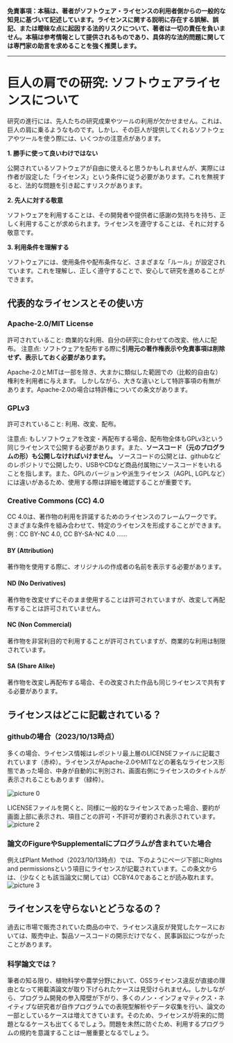 **免責事項：本稿は、著者がソフトウェア・ライセンスの利用者側からの一般的な知見に基づいて記述しています。ライセンスに関する説明に存在する誤解、誤記、または曖昧な点に起因する法的リスクについて、著者は一切の責任を負いません。本稿は参考情報として提供されるものであり、具体的な法的問題に関しては専門家の助言を求めることを強く推奨します。**

---

# 巨人の肩での研究: ソフトウェアライセンスについて

研究の進行には、先人たちの研究成果やツールの利用が欠かせません。これは、巨人の肩に乗るようなものです。しかし、その巨人が提供してくれるソフトウェアやツールを使う際には、いくつかの注意点があります。

**1. 勝手に使って良いわけではない**

公開されているソフトウェアが自由に使えると思うかもしれませんが、実際には作者が設定した「ライセンス」という条件に従う必要があります。これを無視すると、法的な問題を引き起こすリスクがあります。

**2. 先人に対する敬意**

ソフトウェアを利用することは、その開発者や提供者に感謝の気持ちを持ち、正しく利用することが求められます。ライセンスを遵守することは、それに対する敬意です。

**3. 利用条件を理解する**

ソフトウェアには、使用条件や配布条件など、さまざまな「ルール」が設定されています。これを理解し、正しく遵守することで、安心して研究を進めることができます。

## 代表的なライセンスとその使い方

### Apache-2.0/MIT License

許可されていること: 商業的な利用、自分の研究に合わせての改変、他人に配布。
注意点: ソフトウェアを配布する際に**引用元の著作権表示や免責事項は削除せず、表示しておく必要があります。**

Apache-2.0とMITは一部を除き、大まかに類似した範囲での（比較的自由な）権利を利用者に与えます。
しかしながら、大きな違いとして特許事項の有無があります。Apache-2.0の場合は特許権についての条文があります。

### GPLv3

許可されていること: 利用、改変、配布。

注意点: もしソフトウェアを改変・再配布する場合、配布物全体もGPLv3という同じライセンスで公開する必要があります。また、**ソースコード（元のプログラムの形）も公開しなければいけません。** ソースコードの公開とは、githubなどのレポジトリで公開したり、USBやCDなど商品付属物にソースコードをいれることを指します。また、GPLのバージョンや派生ライセンス（AGPL, LGPLなど）には違いがあるため、使用する際は詳細を確認することが重要です。

### Creative Commons (CC) 4.0

CC 4.0は、著作物の利用を許諾するためのライセンスのフレームワークです。さまざまな条件を組み合わせて、特定のライセンスを形成することができます。例：CC BY-NC 4.0, CC BY-SA-NC 4.0 ......

#### BY (Attribution)

著作物を使用する際に、オリジナルの作成者の名前を表示する必要があります。

#### ND (No Derivatives)

著作物を改変せずにそのまま使用することは許可されていますが、改変して再配布することは許可されていません。

#### NC (Non Commercial)

著作物を非営利目的で利用することが許可されていますが、商業的な利用は制限されています。

#### SA (Share Alike)

著作物を改変し再配布する場合、その改変された作品も同じライセンスで共有する必要があります。

## ライセンスはどこに記載されている？

### githubの場合（2023/10/13時点）

多くの場合、ライセンス情報はレポジトリ最上層のLICENSEファイルに記載されています（赤枠）。ライセンスがApache-2.0やMITなどの著名なライセンス形態であった場合、中身が自動的に判別され、画面右側にライセンスのタイトルが表示されることもあります（緑枠）。

![picture 0](https://cdn.jsdelivr.net/gh/phytometrics/plant_phenotyping_python@main/assets/db49754f2b137a0f7378c79210c53e034c5708683206252519ae0ba14979aa38.png)

LICENSEファイルを開くと、同様に一般的なライセンスであった場合、要約が画面上部に表示され、項目ごとの許可・不許可が要約され表示されています。
![picture 2](https://cdn.jsdelivr.net/gh/phytometrics/plant_phenotyping_python@main/assets/7905e2357e70b305ff9c5c3f264f14d9b4fdc5c2ce95ad955c73336cc8bb50e2.png)

### 論文のFigureやSupplementalにプログラムが含まれていた場合

例えばPlant Method（2023/10/13時点）では、下のようにページ下部にRights and permissionsという項目にライセンスが記載されています。この条文からは、（少なくとも該当論文に関しては）CCBY4.0であることが読み取れます。
![picture 3](https://cdn.jsdelivr.net/gh/phytometrics/plant_phenotyping_python@main/assets/28b83a2a8c8c42ffe6ca4728bc3048dd71938313ef21f3c78c50c19b5b4ba5cd.png)

## ライセンスを守らないとどうなるの？

過去に市場で販売されていた商品の中で、ライセンス違反が発覚したケースにおいては、販売中止、製品ソースコードの開示だけでなく、民事訴訟につながったことがあります。

### 科学論文では？

筆者の知る限り、植物科学や農学分野において、OSSライセンス違反が直接の理由となって掲載済論文が取り下げられたケースは見受けられません。しかしながら、プログラム開発の参入障壁が下がり、多くのノン・インフォマティクス・ネイティブな研究者が自作プログラムでの表現型解析やデータ収集を行い、論文の一部としているケースは増えてきています。そのため、ライセンスが将来的に問題となるケースも出てくるでしょう。問題を未然に防ぐため、利用するプログラムの規約を意識することは一層重要となるでしょう。
